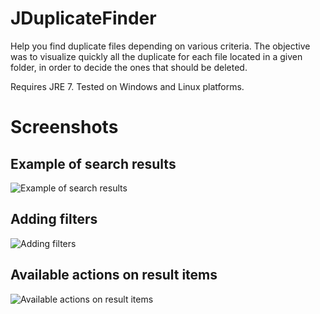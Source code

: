 JDuplicateFinder
================

Help you find duplicate files depending on various criteria.
The objective was to visualize quickly all the duplicate for each file located in a given folder, in order to decide the ones that should be deleted.


Requires JRE 7. Tested on Windows and Linux platforms.


Screenshots
================
Example of search results
--
![Example of search results](https://raw.github.com/nanawel/jduplicatefinder/master/docs/screenshot-001.png)

Adding filters
--
![Adding filters](https://raw.github.com/nanawel/jduplicatefinder/master/docs/screenshot-002.png)

Available actions on result items
--
![Available actions on result items](https://raw.github.com/nanawel/jduplicatefinder/master/docs/screenshot-003.png)
